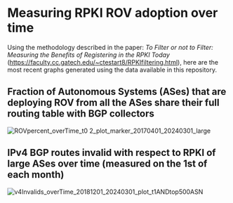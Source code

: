 # Measuring RPKI ROV adoption over time

Using the methodology described in the paper: *To Filter or not to Filter: Measuring the Benefits of Registering in the RPKI Today* (https://faculty.cc.gatech.edu/~ctestart8/RPKIfiltering.html), here are the most recent graphs generated using the data available in this repository.

## Fraction of Autonomous Systems (ASes) that are deploying ROV from all the ASes share their full routing table with BGP collectors 
![ROVpercent_overTime_t0 2_plot_marker_20170401_20240301_large](https://github.com/ctestart/BGP-RPKI-ROV/assets/11929539/9e8cd0b6-c06e-462b-8309-667cfcd2e838)


## IPv4 BGP routes invalid with respect to RPKI of large ASes over time (measured on the 1st of each month)
![v4Invalids_overTime_20181201_20240301_plot_t1ANDtop500ASN](https://github.com/ctestart/BGP-RPKI-ROV/assets/11929539/b945b2fd-7672-41c5-85b4-54cff8f83178)
